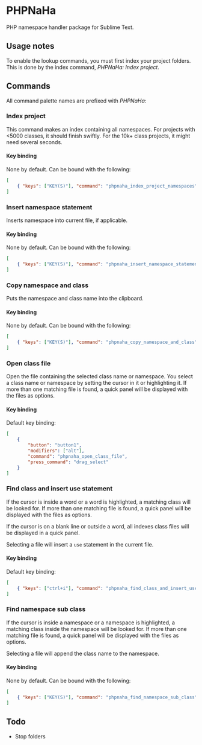 # PHPNaHa

PHP namespace handler package for Sublime Text.

## Usage notes

To enable the lookup commands, you must first index your project folders. This is done by the index command, _PHPNaHa: Index project_.

## Commands

All command palette names are prefixed with _PHPNaHa:_

### Index project

This command makes an index containing all namespaces. For projects with <5000 classes, it should finish swiftly. For the 10k+ class projects, it might need several seconds.

#### Key binding

None by default. Can be bound with the following:

```json
[
    { "keys": ["KEY(S)"], "command": "phpnaha_index_project_namespaces" }
]
```

### Insert namespace statement

Inserts namespace into current file, if applicable.

#### Key binding

None by default. Can be bound with the following:

```json
[
    { "keys": ["KEY(S)"], "command": "phpnaha_insert_namespace_statement" }
]
```

### Copy namespace and class

Puts the namespace and class name into the clipboard.

#### Key binding

None by default. Can be bound with the following:

```json
[
    { "keys": ["KEY(S)"], "command": "phpnaha_copy_namespace_and_class" }
]
```

### Open class file

Open the file containing the selected class name or namespace. You select a class name or namespace by setting the cursor in it or highlighting it. If more than one matching file is found, a quick panel will be displayed with the files as options.

#### Key binding

Default key binding:

```json
[
    {
        "button": "button1",
        "modifiers": ["alt"],
        "command": "phpnaha_open_class_file",
        "press_command": "drag_select"
    }
]
```

### Find class and insert use statement

If the cursor is inside a word or a word is highlighted, a matching class will be looked for. If more than one matching file is found, a quick panel will be displayed with the files as options.

If the cursor is on a blank line or outside a word, all indexes class files will be displayed in a quick panel.

Selecting a file will insert a `use` statement in the current file.

#### Key binding

Default key binding:

```json
[
    { "keys": ["ctrl+i"], "command": "phpnaha_find_class_and_insert_use_statement" }
]
```

### Find namespace sub class

If the cursor is inside a namespace or a namespace is highlighted, a matching class inside the namespace will be looked for. If more than one matching file is found, a quick panel will be displayed with the files as options.

Selecting a file will append the class name to the namespace.

#### Key binding

None by default. Can be bound with the following:

```json
[
    { "keys": ["KEY(S)"], "command": "phpnaha_find_namespace_sub_class" }
]
```

## Todo

* Stop folders
